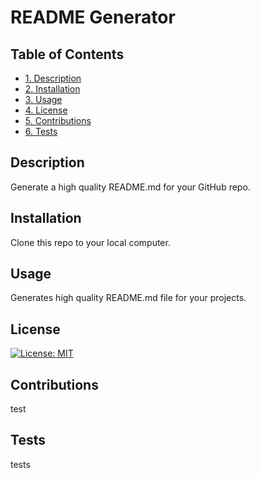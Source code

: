 
        
# README Generator

## Table of Contents
* [1. Description](#description)
* [2. Installation](#installation)
* [3. Usage](#usage)
* [4. License](#license)
* [5. Contributions](#contributions)
* [6. Tests](#tests)

## Description
Generate a high quality README.md for your GitHub repo.

## Installation
Clone this repo to your local computer.

## Usage
Generates high quality README.md file for your projects.

## License
[![License: MIT](https://img.shields.io/badge/License-MIT-yellow.svg)](https://opensource.org/licenses/MIT)

## Contributions
test

## Tests
tests 
